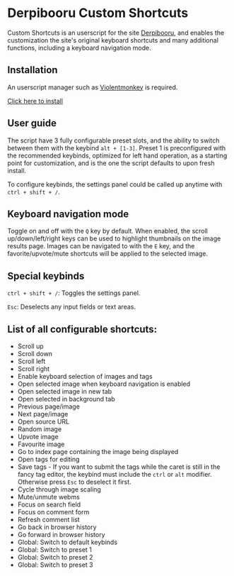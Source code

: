 # Derpibooru Custom Shortcuts

Custom Shortcuts is an userscript for the site [Derpibooru](https://derpibooru.org/), and enables the customization the site's original keyboard shortcuts and many additional functions, including a keyboard navigation mode.

## Installation
An userscript manager such as [Violentmonkey](https://violentmonkey.github.io/) is required.

[Click here to install](https://github.com/marktaiwan/Derpibooru-Custom-Shortcuts/raw/master/derpibooru-custom-shortcuts.user.js)

## User guide
The script have 3 fully configurable preset slots, and the ability to switch between them with the keybind `alt + [1-3]`. Preset 1 is preconfigured with the recommended keybinds, optimized for left hand operation, as a starting point for customization, and is the one the script defaults to upon fresh install.

To configure keybinds, the settings panel could be called up anytime with `ctrl + shift + /`.

## Keyboard navigation mode
Toggle on and off with the `Q` key by default. When enabled, the scroll up/down/left/right keys can be used to highlight thumbnails on the image results page. Images can be navigated to with the `E` key, and the favorite/upvote/mute shortcuts will be applied to the selected image.

## Special keybinds
`ctrl + shift + /`: Toggles the settings panel.

`Esc`: Deselects any input fields or text areas.


## List of all configurable shortcuts:
- Scroll up
- Scroll down
- Scroll left
- Scroll right
- Enable keyboard selection of images and tags
- Open selected image when keyboard navigation is enabled
- Open selected image in new tab
- Open selected in background tab
- Previous page/image
- Next page/image
- Open source URL
- Random image
- Upvote image
- Favourite image
- Go to index page containing the image being displayed
- Open tags for editing
- Save tags - If you want to submit the tags while the caret is still in the fancy tag editor, the keybind must include the `ctrl` or `alt` modifier. Otherwise press `Esc` to deselect it first.
- Cycle through image scaling
- Mute/unmute webms
- Focus on search field
- Focus on comment form
- Refresh comment list
- Go back in browser history
- Go forward in browser history
- Global: Switch to default keybinds
- Global: Switch to preset 1
- Global: Switch to preset 2
- Global: Switch to preset 3